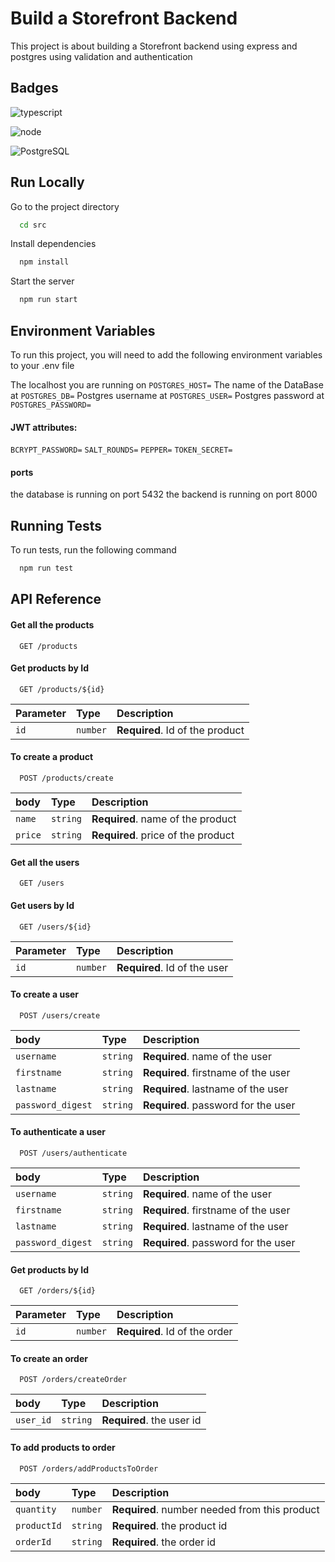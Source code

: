 
# Build a Storefront Backend

This project is about building a Storefront backend using express and postgres using validation and authentication 


## Badges

![typescript](https://img.shields.io/badge/TypeScript-007ACC?style=for-the-badge&logo=typescript&logoColor=white)

![node](https://img.shields.io/badge/Node.js-43853D?style=for-the-badge&logo=node.js&logoColor=white)

![PostgreSQL](https://img.shields.io/badge/PostgreSQL-316192?style=for-the-badge&logo=postgresql&logoColor=white)
## Run Locally


Go to the project directory

```bash
  cd src
```

Install dependencies

```bash
  npm install
```

Start the server

```bash
  npm run start
```


## Environment Variables

To run this project, you will need to add the following environment variables to your .env file

The localhost you are running on `POSTGRES_HOST=`
The name of the DataBase at `POSTGRES_DB=`
Postgres username at `POSTGRES_USER=`
Postgres password at `POSTGRES_PASSWORD=`
#### JWT attributes:
`BCRYPT_PASSWORD=`
`SALT_ROUNDS=`
`PEPPER=`
`TOKEN_SECRET=`
#### ports
the database is running on port 5432
the backend is running on port 8000
## Running Tests

To run tests, run the following command

```bash
  npm run test
```


## API Reference

#### Get all the products

```http
  GET /products
```
#### Get products by Id

```http
  GET /products/${id}
```

| Parameter | Type     | Description                       |
| :-------- | :------- | :-------------------------------- |
| `id`      | `number` | **Required**. Id of the product   |

#### To create a product

```http
  POST /products/create
```

| body      | Type     | Description                       |
| :-------- | :------- | :-------------------------------- |
| `name`      | `string` | **Required**. name of the product   |
| `price`      | `string` | **Required**. price of the product   |

#### Get all the users

```http
  GET /users
```
#### Get users by Id

```http
  GET /users/${id}
```

| Parameter | Type     | Description                       |
| :-------- | :------- | :-------------------------------- |
| `id`      | `number` | **Required**. Id of the user   |

#### To create a user

```http
  POST /users/create
```

| body      | Type     | Description                       |
| :-------- | :------- | :-------------------------------- |
| `username`      | `string` | **Required**. name of the user   |
| `firstname`      | `string` | **Required**. firstname of the user   |
| `lastname`      | `string` | **Required**. lastname of the user   |
| `password_digest` | `string` | **Required**. password for the user   |

#### To authenticate a user

```http
  POST /users/authenticate
```

| body      | Type     | Description                       |
| :-------- | :------- | :-------------------------------- |
| `username`      | `string` | **Required**. name of the user   |
| `firstname`      | `string` | **Required**. firstname of the user   |
| `lastname`      | `string` | **Required**. lastname of the user   |
| `password_digest` | `string` | **Required**. password for the user   |


#### Get products by Id

```http
  GET /orders/${id}
```

| Parameter | Type     | Description                       |
| :-------- | :------- | :-------------------------------- |
| `id`      | `number` | **Required**. Id of the order   |

#### To create an order

```http
  POST /orders/createOrder
```

| body      | Type     | Description                       |
| :-------- | :------- | :-------------------------------- |
| `user_id`      | `string` | **Required**. the user id   |

#### To add products to order

```http
  POST /orders/addProductsToOrder
```

| body      | Type     | Description                       |
| :-------- | :------- | :-------------------------------- |
| `quantity`      | `number` | **Required**. number needed from this product   |
| `productId`      | `string` | **Required**. the product id   |
| `orderId`      | `string` | **Required**. the order id   |





